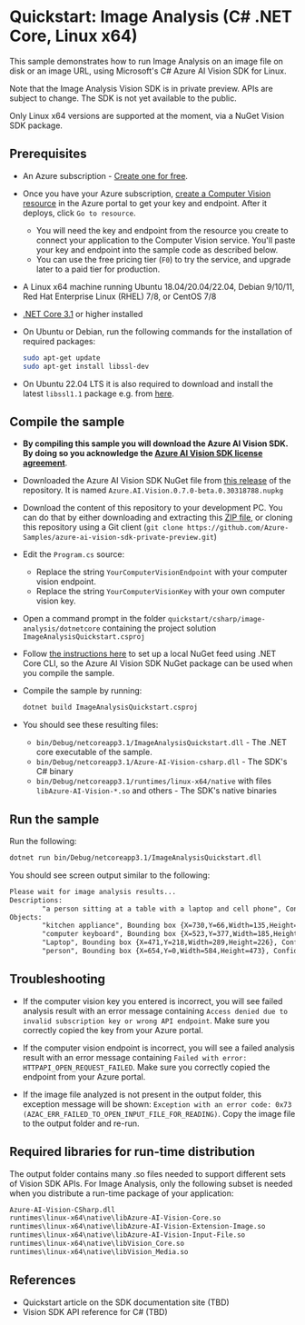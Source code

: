 # Quickstart: Image Analysis (C# .NET Core, Linux x64)

This sample demonstrates how to run Image Analysis on an image file on disk or an image URL, using Microsoft's C# Azure AI Vision SDK for Linux.

Note that the Image Analysis Vision SDK is in private preview. APIs are subject to change. The SDK is not yet available to the public.

Only Linux x64 versions are supported at the moment, via a NuGet Vision SDK package.

## Prerequisites

* An Azure subscription - [Create one for free](https://azure.microsoft.com/free/cognitive-services/).

* Once you have your Azure subscription, [create a Computer Vision resource](https://portal.azure.com/#create/Microsoft.CognitiveServicesComputerVision) in the Azure portal to get your key and endpoint. After it deploys, click `Go to resource`.

  * You will need the key and endpoint from the resource you create to connect your application to the Computer Vision service. You'll paste your key and endpoint into the sample code as described below.
  * You can use the free pricing tier (`F0`) to try the service, and upgrade later to a paid tier for production.

* A Linux x64 machine running Ubuntu 18.04/20.04/22.04, Debian 9/10/11, Red Hat Enterprise Linux (RHEL) 7/8, or CentOS 7/8

* [.NET Core 3.1](https://dotnet.microsoft.com/download/dotnet/3.1) or higher installed

* On Ubuntu or Debian, run the following commands for the installation of required packages:

  ```sh
  sudo apt-get update
  sudo apt-get install libssl-dev
  ```

* On Ubuntu 22.04 LTS it is also required to download and install the latest `libssl1.1` package e.g. from [here](http://security.ubuntu.com/ubuntu/pool/main/o/openssl).

## Compile the sample

* **By compiling this sample you will download the Azure AI Vision SDK. By doing so you acknowledge the [Azure AI Vision SDK license agreement](https://aka.ms/azai/vision/license202012)**.

* Downloaded the Azure AI Vision SDK NuGet file from [this release](https://github.com/Azure-Samples/azure-ai-vision-sdk-private-preview/releases/tag/0.7.0-beta.0.30318788) of the repository. It is named `Azure.AI.Vision.0.7.0-beta.0.30318788.nupkg`

* Download the content of this repository to your development PC. You can do that by either downloading and extracting this [ZIP file](https://github.com/Azure-Samples/azure-ai-vision-sdk-private-preview/archive/master.zip), or cloning this repository using a Git client (`git clone https://github.com/Azure-Samples/azure-ai-vision-sdk-private-preview.git`)

* Edit the `Program.cs` source:
  * Replace the string `YourComputerVisionEndpoint` with your computer vision endpoint.
  * Replace the string `YourComputerVisionKey` with your own computer vision key.

* Open a command prompt in the folder `quickstart/csharp/image-analysis/dotnetcore` containing the project solution `ImageAnalysisQuickstart.csproj`

* Follow [the instructions here](/docs/common/local-nuget-feed.md#using-net-core-cli-windows-linux-macos) to set up a local NuGet feed using .NET Core CLI, so the Azure AI Vision SDK NuGet package can be used when you compile the sample.
* Compile the sample by running:
  ```bash
  dotnet build ImageAnalysisQuickstart.csproj
  ```
* You should see these resulting files:
  * `bin/Debug/netcoreapp3.1/ImageAnalysisQuickstart.dll` - The .NET core executable of the sample.  
  * `bin/Debug/netcoreapp3.1/Azure-AI-Vision-csharp.dll` - The SDK's C# binary
  * `bin/Debug/netcoreapp3.1/runtimes/linux-x64/native` with files `libAzure-AI-Vision-*.so` and others - The SDK's native binaries

## Run the sample

Run the following:

```bash
dotnet run bin/Debug/netcoreapp3.1/ImageAnalysisQuickstart.dll
```

You should see screen output similar to the following:

```txt
Please wait for image analysis results...
Descriptions:
        "a person sitting at a table with a laptop and cell phone", Confidence 0.506
Objects:
        "kitchen appliance", Bounding box {X=730,Y=66,Width=135,Height=85}, Confidence 0.501
        "computer keyboard", Bounding box {X=523,Y=377,Width=185,Height=46}, Confidence 0.510
        "Laptop", Bounding box {X=471,Y=218,Width=289,Height=226}, Confidence 0.850
        "person", Bounding box {X=654,Y=0,Width=584,Height=473}, Confidence 0.855
```

## Troubleshooting

* If the computer vision key you entered is incorrect, you will see failed analysis result with an error message containing `Access denied due to invalid subscription key or wrong API endpoint`. Make sure you correctly copied the key from your Azure portal.

* If the computer vision endpoint is incorrect, you will see a failed analysis result with an error message containing `Failed with error: HTTPAPI_OPEN_REQUEST_FAILED`. Make sure you correctly copied the endpoint from your Azure portal.

* If the image file analyzed is not present in the output folder, this exception message will be shown: `Exception with an error code: 0x73 (AZAC_ERR_FAILED_TO_OPEN_INPUT_FILE_FOR_READING)`. Copy the image file to the output folder and re-run.

## Required libraries for run-time distribution

The output folder contains many .so files needed to support different sets of Vision SDK APIs. For Image Analysis, only the following subset is needed when you distribute a run-time package of your application:

```txt
Azure-AI-Vision-CSharp.dll
runtimes\linux-x64\native\libAzure-AI-Vision-Core.so
runtimes\linux-x64\native\libAzure-AI-Vision-Extension-Image.so
runtimes\linux-x64\native\libAzure-AI-Vision-Input-File.so
runtimes\linux-x64\native\libVision_Core.so
runtimes\linux-x64\native\libVision_Media.so
```
## References

* Quickstart article on the SDK documentation site (TBD)
* Vision SDK API reference for C# (TBD)
